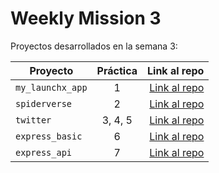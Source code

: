 # Weekly Mission 3

Proyectos desarrollados en la semana 3:

| Proyecto | Práctica | Link al repo |
| ------------- |:-------------:| -----:|
|`my_launchx_app`|1|[Link al repo](https://github.com/Lomosaurio123/My_Launchx_App)|
|`spiderverse`|2|[Link al repo](https://github.com/Lomosaurio123/SpiderVerse)|
|`twitter`|3, 4, 5|[Link al repo](https://github.com/Lomosaurio123/twitter_api)|
|`express_basic`|6|[Link al repo](https://github.com/Lomosaurio123/Express_Server)|
|`express_api`|7|[Link al repo](https://github.com/Lomosaurio123/EXPRESS_API)|
